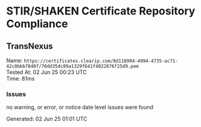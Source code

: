 # STIR/SHAKEN Certificate Repository Compliance

## TransNexus

Name: `https://certificates.clearip.com/8d118994-4994-4735-ac71-42c0bbb7848f/70dd35dc89a1329f641f4022876f25d9.pem`\
Tested At: 02 Jun 25 00:23 UTC\
Time: 81ms

### Issues

no warning, or error, or notice date level issues were found

Generated: 02 Jun 25 01:01 UTC